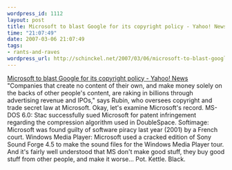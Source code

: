 ```yaml
--- 
wordpress_id: 1112
layout: post
title: Microsoft to blast Google for its copyright policy - Yahoo! News
time: "21:07:49"
date: 2007-03-06 21:07:49
tags: 
- rants-and-raves
wordpress_url: http://schinckel.net/2007/03/06/microsoft-to-blast-google-for-its-copyright-policy-yahoo-news/
---
```

[Microsoft to blast Google for its copyright policy - Yahoo! News][1] "Companies that create no content of their own, and make money solely on the backs of other people's content, are raking in billions through advertising revenue and IPOs," says Rubin, who oversees copyright and trade secret law at Microsoft. Okay, let's examine Microsoft's record. MS-DOS 6.0: Stac successfully sued Microsoft for patent infringement regarding the compression algorithm used in DoubleSpace. Softimage: Microsoft was found guilty of software piracy last year (2001) by a French court. Windows Media Player: Microsoft used a cracked edition of Sony Sound Forge 4.5 to make the sound files for the Windows Media Player tour. And it's fairly well understood that MS don't make good stuff, they buy good stuff from other people, and make it worse... Pot. Kettle. Black. 

   [1]: http://news.yahoo.com/s/nm/20070306/tc_nm/microsoft_google_copyright_dc

